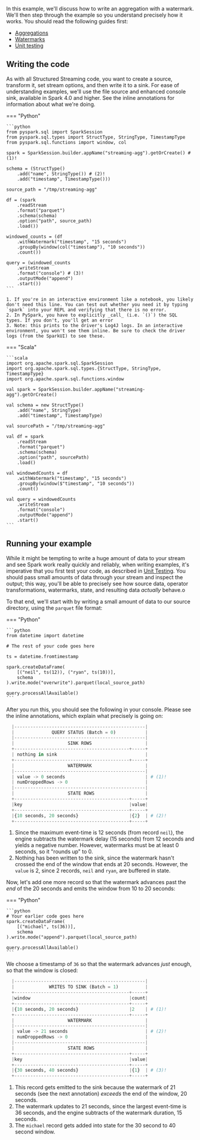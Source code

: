 In this example, we'll discuss how to write an aggregation with a watermark. We'll then step through the example so you understand precisely how it works. You should read the following guides first:

- [Aggregations]()
- [Watermarks]()
- [Unit testing](../guides/testing/unit_testing.md)

## Writing the code

As with all Structured Streaming code, you want to create a source, transform it, set stream options, and then write it to a sink. For ease of understanding examples, we'll use the file source and enhanced console sink, available in Spark 4.0 and higher. See the inline annotations for information about what we're doing.

=== "Python"

    ```python
    from pyspark.sql import SparkSession
    from pyspark.sql.types import StructType, StringType, TimestampType
    from pyspark.sql.functions import window, col

    spark = SparkSession.builder.appName("streaming-agg").getOrCreate() # (1)!

    schema = (StructType()
        .add("name", StringType()) # (2)!
        .add("timestamp", TimestampType()))

    source_path = "/tmp/streaming-agg"

    df = (spark
        .readStream
        .format("parquet")
        .schema(schema)
        .option("path", source_path)
        .load())
    
    windowed_counts = (df
        .withWatermark("timestamp", "15 seconds")
        .groupBy(window(col("timestamp"), "10 seconds"))
        .count())

    query = (windowed_counts
        .writeStream
        .format("console") # (3)!
        .outputMode("append")
        .start())
    ```

    1. If you're in an interactive environment like a notebook, you likely don't need this line. You can test out whether you need it by typing `spark` into your REPL and verifying that there is no error.
    2. In PySpark, you have to explicitly _call_ (i.e. `()`) the SQL types. If you don't, you'll get an error
    3. Note: this prints to the driver's Log4J logs. In an interactive environment, you won't see them inline. Be sure to check the driver logs (from the SparkUI) to see these.

=== "Scala"

    ```scala
    import org.apache.spark.sql.SparkSession
    import org.apache.spark.sql.types.{StructType, StringType, TimestampType}
    import org.apache.spark.sql.functions.window

    val spark = SparkSession.builder.appName("streaming-agg").getOrCreate()

    val schema = new StructType()
        .add("name", StringType)
        .add("timestamp", TimestampType)

    val sourcePath = "/tmp/streaming-agg"

    val df = spark
        .readStream
        .format("parquet")
        .schema(schema)
        .option("path", sourcePath)
        .load()

    val windowedCounts = df
        .withWatermark("timestamp", "15 seconds")
        .groupBy(window($"timestamp", "10 seconds"))
        .count()

    val query = windowedCounts
        .writeStream
        .format("console")
        .outputMode("append")
        .start()
    ```

## Running your example

While it might be tempting to write a huge amount of data to your stream and see Spark work really quickly and reliably, when writing examples, it's imperative that you first test your code, as described in [Unit Testing](../guides/testing/unit_testing.md). You should pass small amounts of data through your stream and inspect the output; this way, you'll be able to precisely see how source data, operator transformations, watermarks, state, and resulting data _actually_ behave.o

To that end, we'll start with by writing a small amount of data to our source directory, using the `parquet` file format:


=== "Python"

    ```python
    from datetime import datetime

    # The rest of your code goes here

    ts = datetime.fromtimestamp

    spark.createDataFrame(
        [("neil", ts(12)), ("ryan", ts(10))],
        schema
    ).write.mode("overwrite").parquet(local_source_path)

    query.processAllAvailable()
    ```

After you run this, you should see the following in your console. Please see the inline annotations, which explain what precisely is going on:


```py
  |-------------------------------------------------|
  |              QUERY STATUS (Batch = 0)           |
  |-------------------------------------------------|
  |                    SINK ROWS                    |
  +-------------------------------------------+-----+
  | nothing in sink                                 |
  +-------------------------------------------+-----+
  |                    WATERMARK                    |
  |-------------------------------------------------|
  | value -> 0 seconds                              | # (1)!
  | numDroppedRows -> 0                             |
  |-------------------------------------------------|
  |                    STATE ROWS                   |
  +-------------------------------------------+-----+
  |key                                        |value|
  +-------------------------------------------+-----+
  |{10 seconds, 20 seconds}                   |{2}  | # (2)!
  +-------------------------------------------+-----+
```

1. Since the maximum event-time is 12 seconds (from record `neil`), the engine subtracts the watermark delay (15 seconds) from 12 seconds and yields a negative number. However, watermarks must be at least 0 seconds, so it "rounds up" to 0.
2. Nothing has been written to the sink, since the watermark hasn't crossed the end of the window that ends at 20 seconds. However, the `value` is 2, since 2 records, `neil` and `ryan`, are buffered in state.


Now, let's add one more record so that the watermark advances past the _end_ of the 20 seconds and emits the window from 10 to 20 seconds:

=== "Python"

    ```python
    # Your earlier code goes here
    spark.createDataFrame(
        [("michael", ts(36))],
        schema
    ).write.mode("append").parquet(local_source_path)

    query.processAllAvailable()
    ```

We choose a timestamp of `36` so that the watermark advances _just_ enough, so that the window is closed:

```py
  |-------------------------------------------------|
  |             WRITES TO SINK (Batch = 1)          |
  +-------------------------------------------+-----+
  |window                                     |count|
  +-------------------------------------------+-----+
  |{10 seconds, 20 seconds}                   |2    | # (1)!
  +-------------------------------------------+-----+
  |                    WATERMARK                    |
  |-------------------------------------------------|
  | value -> 21 seconds                             | # (2)!
  | numDroppedRows -> 0                             |
  |-------------------------------------------------|
  |                    STATE ROWS                   |
  +-------------------------------------------+-----+
  |key                                        |value|
  +-------------------------------------------+-----+
  |{30 seconds, 40 seconds}                   |{1}  | # (3)!
  +-------------------------------------------+-----+
```

1.  This record gets emitted to the sink because the watermark of 21 seconds (see the next annotation) _exceeds_ the end of the window, 20 seconds.
2.  The watermark updates to 21 seconds, since the largest event-time is 36 seconds, and the engine subtracts of the watermark duration, 15 seconds.
3.  The `michael` record gets added into state for the 30 second to 40 second window.
